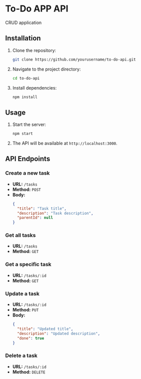 # **To-Do** APP API

CRUD application

## Installation

1. Clone the repository:
   ```sh
   git clone https://github.com/yourusername/to-do-api.git
   ```
2. Navigate to the project directory:
   ```sh
   cd to-do-api
   ```
3. Install dependencies:
   ```sh
   npm install
   ```

## Usage

1. Start the server:
   ```sh
   npm start
   ```
2. The API will be available at `http://localhost:3000`.

## API Endpoints

### Create a new task

- **URL:** `/tasks`
- **Method:** `POST`
- **Body:**
  ```json
  {
    "title": "Task title",
    "description": "Task description",
    "parentId": null
  }
  ```

### Get all tasks

- **URL:** `/tasks`
- **Method:** `GET`

### Get a specific task

- **URL:** `/tasks/:id`
- **Method:** `GET`

### Update a task

- **URL:** `/tasks/:id`
- **Method:** `PUT`
- **Body:**
  ```json
  {
    "title": "Updated title",
    "description": "Updated description",
    "done": true
  }
  ```

### Delete a task

- **URL:** `/tasks/:id`
- **Method:** `DELETE`
